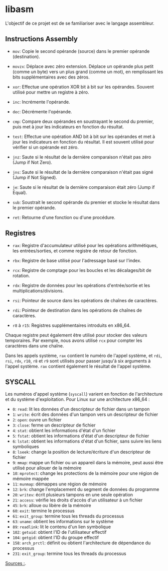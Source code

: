 # libasm
L'objectif de ce projet est de se familiariser avec le langage assembleur.

## Instructions Assembly

- `mov`: Copie le second opérande (source) dans le premier opérande 
(destination).

- `movzx`: Déplace avec zéro extension. Déplace un opérande plus petit 
(comme un byte) vers un plus grand (comme un mot), en remplissant les bits 
supplémentaires avec des zéros.

- `xor`: Effectue une opération XOR bit à bit sur les opérandes. Souvent 
utilisé pour mettre un registre à zéro.

- `inc`: Incrémente l'opérande.

- `dec`: Décrémente l'opérande.

- `cmp`: Compare deux opérandes en soustrayant le second du premier, puis 
met à jour les indicateurs en fonction du résultat.

- `test`: Effectue une opération AND bit à bit sur les opérandes et met à 
jour les indicateurs en fonction du résultat. Il est souvent utilisé pour 
vérifier si un opérande est zéro.

- `jnz`: Saute si le résultat de la dernière comparaison n'était pas zéro 
(Jump if Not Zero).

- `jns`: Saute si le résultat de la dernière comparaison n'était pas signé 
(Jump if Not Signed).

- `je`: Saute si le résultat de la dernière comparaison était zéro (Jump 
if Equal).

- `sub`: Soustrait le second opérande du premier et stocke le résultat 
dans le premier opérande.

- `ret`: Retourne d'une fonction ou d'une procédure.

## Registres

- `rax`: Registre d'accumulateur utilisé pour les opérations 
arithmétiques, les entrées/sorties, et comme registre de retour de 
fonction.

- `rbx`: Registre de base utilisé pour l'adressage basé sur l'index.

- `rcx`: Registre de comptage pour les boucles et les décalages/bit de 
rotation.

- `rdx`: Registre de données pour les opérations d'entrée/sortie et les 
multiplications/divisions.

- `rsi`: Pointeur de source dans les opérations de chaînes de caractères.

- `rdi`: Pointeur de destination dans les opérations de chaînes de 
caractères.

- `r8` à `r15`: Registres supplémentaires introduits en x86_64.

Chaque registre peut également être utilisé pour stocker des valeurs 
temporaires. Par exemple, nous avons utilisé `rcx` pour compter les 
caractères dans une chaîne.

Dans les appels système, `rax` contient le numéro de l'appel système, et 
`rdi`, `rsi`, `rdx`, `r10`, `r8` et `r9` sont utilisés pour passer jusqu'à 
six arguments à l'appel système. `rax` contient également le résultat de 
l'appel système.

## SYSCALL

Les numéros d'appel système (`syscall`) varient en fonction de 
l'architecture et du système d'exploitation.
Pour Linux sur une architecture x86_64 :

- `0`: `read`: lit les données d'un descripteur de fichier dans un tampon
- `1`: `write`: écrit des données d'un tampon vers un descripteur de 
fichier
- `2`: `open`: ouvre un fichier
- `3`: `close`: ferme un descripteur de fichier
- `4`: `stat`: obtient les informations d'état d'un fichier
- `5`: `fstat`: obtient les informations d'état d'un descripteur de 
fichier
- `6`: `lstat`: obtient les informations d'état d'un fichier, sans suivre 
les liens symboliques
- `8`: `lseek`: change la position de lecture/écriture d'un descripteur de 
fichier
- `9`: `mmap`: mappe un fichier ou un appareil dans la mémoire, peut aussi 
être utilisé pour allouer de la mémoire
- `10`: `mprotect`: change les protections de la mémoire pour une région 
de mémoire mappée
- `11`: `munmap`: démappes une région de mémoire
- `12`: `brk`: change l'emplacement du segment de données du programme
- `20`: `writev`: écrit plusieurs tampons en une seule opération
- `21`: `access`: vérifie les droits d'accès d'un utilisateur à un fichier
- `45`: `brk`: alloue ou libère de la mémoire
- `60`: `exit`: termine le processus
- `61`: `exit_group`: termine tous les threads du processus
- `63`: `uname`: obtient les informations sur le système
- `89`: `readlink`: lit le contenu d'un lien symbolique
- `102`: `getuid`: obtient l'ID de l'utilisateur effectif
- `104`: `getgid`: obtient l'ID du groupe effectif
- `158`: `arch_prctl`: définit ou obtient l'architecture de dépendance du 
processus
- `231`: `exit_group`: termine tous les threads du processus

[Sources :](http://man7.org/linux/man-pages/dir_section_2.html).
